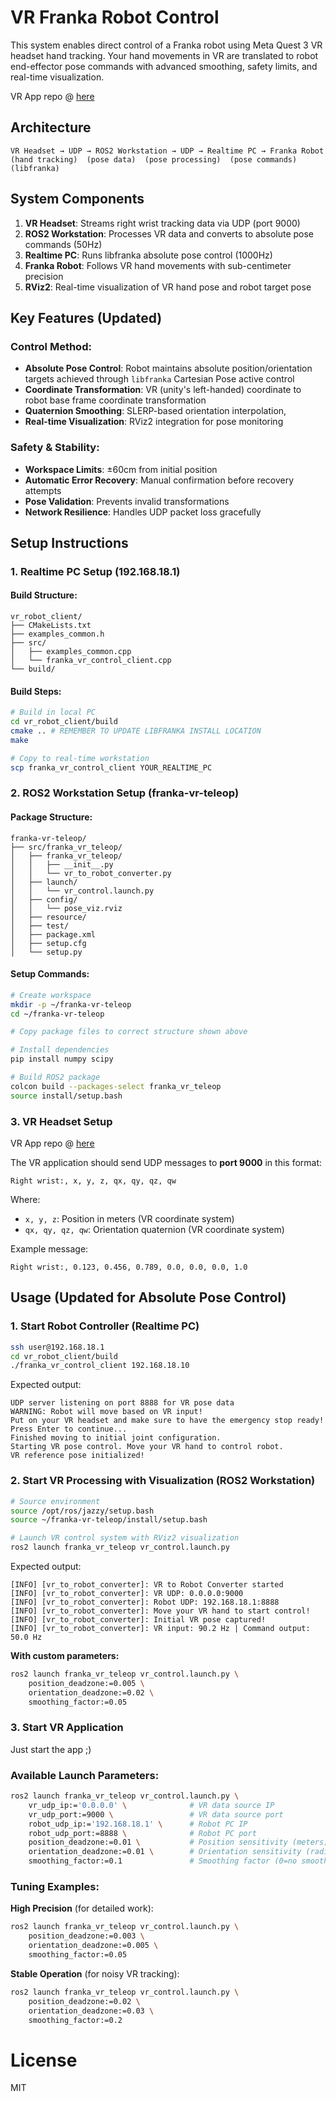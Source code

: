 # VR Franka Robot Control

This system enables direct control of a Franka robot using Meta Quest 3 VR headset hand tracking. Your hand movements in VR are translated to robot end-effector pose commands with advanced smoothing, safety limits, and real-time visualization.

VR App repo @ [here](https://github.com/wengmister/quest-wrist-trackerw)






## Architecture

```
VR Headset → UDP → ROS2 Workstation → UDP → Realtime PC → Franka Robot
(hand tracking)  (pose data)  (pose processing)  (pose commands)  (libfranka)
```

## System Components

1. **VR Headset**: Streams right wrist tracking data via UDP (port 9000)
2. **ROS2 Workstation**: Processes VR data and converts to absolute pose commands (50Hz)
3. **Realtime PC**: Runs libfranka absolute pose control (1000Hz)
4. **Franka Robot**: Follows VR hand movements with sub-centimeter precision
5. **RViz2**: Real-time visualization of VR hand pose and robot target pose

## Key Features (Updated)

### Control Method:
- **Absolute Pose Control**: Robot maintains absolute position/orientation targets achieved through `libfranka` Cartesian Pose active control
- **Coordinate Transformation**: VR (unity's left-handed) coordinate to robot base frame coordinate transformation
- **Quaternion Smoothing**: SLERP-based orientation interpolation,
- **Real-time Visualization**: RViz2 integration for pose monitoring

### Safety & Stability:
- **Workspace Limits**: ±60cm from initial position
- **Automatic Error Recovery**: Manual confirmation before recovery attempts
- **Pose Validation**: Prevents invalid transformations
- **Network Resilience**: Handles UDP packet loss gracefully

## Setup Instructions

### 1. Realtime PC Setup (192.168.18.1)

#### Build Structure:
```
vr_robot_client/
├── CMakeLists.txt
├── examples_common.h      
├── src/
│   ├── examples_common.cpp
│   └── franka_vr_control_client.cpp
└── build/
```

#### Build Steps:
```bash
# Build in local PC
cd vr_robot_client/build
cmake .. # REMEMBER TO UPDATE LIBFRANKA INSTALL LOCATION
make

# Copy to real-time workstation
scp franka_vr_control_client YOUR_REALTIME_PC
```

### 2. ROS2 Workstation Setup (franka-vr-teleop)

#### Package Structure:
```
franka-vr-teleop/
├── src/franka_vr_teleop/
│   ├── franka_vr_teleop/
│   │   ├── __init__.py
│   │   └── vr_to_robot_converter.py
│   ├── launch/
│   │   └── vr_control.launch.py
│   ├── config/
│   │   └── pose_viz.rviz
│   ├── resource/
│   ├── test/
│   ├── package.xml
│   ├── setup.cfg
│   └── setup.py
```

#### Setup Commands:
```bash
# Create workspace
mkdir -p ~/franka-vr-teleop
cd ~/franka-vr-teleop

# Copy package files to correct structure shown above

# Install dependencies
pip install numpy scipy

# Build ROS2 package
colcon build --packages-select franka_vr_teleop
source install/setup.bash
```

### 3. VR Headset Setup

VR App repo @ [here](https://github.com/wengmister/quest-wrist-trackerw)

The VR application should send UDP messages to **port 9000** in this format:
```
Right wrist:, x, y, z, qx, qy, qz, qw
```

Where:
- `x, y, z`: Position in meters (VR coordinate system)
- `qx, qy, qz, qw`: Orientation quaternion (VR coordinate system)

Example message:
```
Right wrist:, 0.123, 0.456, 0.789, 0.0, 0.0, 0.0, 1.0
```

## Usage (Updated for Absolute Pose Control)

### 1. Start Robot Controller (Realtime PC)

```bash
ssh user@192.168.18.1
cd vr_robot_client/build
./franka_vr_control_client 192.168.18.10
```

Expected output:
```
UDP server listening on port 8888 for VR pose data
WARNING: Robot will move based on VR input!
Put on your VR headset and make sure to have the emergency stop ready!
Press Enter to continue...
Finished moving to initial joint configuration.
Starting VR pose control. Move your VR hand to control robot.
VR reference pose initialized!
```

### 2. Start VR Processing with Visualization (ROS2 Workstation)

```bash
# Source environment
source /opt/ros/jazzy/setup.bash
source ~/franka-vr-teleop/install/setup.bash

# Launch VR control system with RViz2 visualization
ros2 launch franka_vr_teleop vr_control.launch.py
```

Expected output:
```
[INFO] [vr_to_robot_converter]: VR to Robot Converter started
[INFO] [vr_to_robot_converter]: VR UDP: 0.0.0.0:9000
[INFO] [vr_to_robot_converter]: Robot UDP: 192.168.18.1:8888
[INFO] [vr_to_robot_converter]: Move your VR hand to start control!
[INFO] [vr_to_robot_converter]: Initial VR pose captured!
[INFO] [vr_to_robot_converter]: VR input: 90.2 Hz | Command output: 50.0 Hz
```

**With custom parameters:**
```bash
ros2 launch franka_vr_teleop vr_control.launch.py \
    position_deadzone:=0.005 \
    orientation_deadzone:=0.02 \
    smoothing_factor:=0.05
```

### 3. Start VR Application

Just start the app ;)

### Available Launch Parameters:

```bash
ros2 launch franka_vr_teleop vr_control.launch.py \
    vr_udp_ip:='0.0.0.0' \              # VR data source IP
    vr_udp_port:=9000 \                 # VR data source port  
    robot_udp_ip:='192.168.18.1' \      # Robot PC IP
    robot_udp_port:=8888 \              # Robot PC port
    position_deadzone:=0.01 \           # Position sensitivity (meters)
    orientation_deadzone:=0.01 \        # Orientation sensitivity (radians)
    smoothing_factor:=0.1               # Smoothing factor (0=no smoothing, 1=max smoothing)
```

### Tuning Examples:

**High Precision** (for detailed work):
```bash
ros2 launch franka_vr_teleop vr_control.launch.py \
    position_deadzone:=0.003 \
    orientation_deadzone:=0.005 \
    smoothing_factor:=0.05
```

**Stable Operation** (for noisy VR tracking):
```bash
ros2 launch franka_vr_teleop vr_control.launch.py \
    position_deadzone:=0.02 \
    orientation_deadzone:=0.03 \
    smoothing_factor:=0.2
```

# License
MIT
